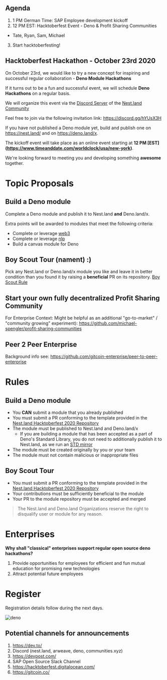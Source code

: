 

## Agenda
1. 1 PM German Time: SAP Employee development kickoff
2. 12 PM EST: Hacktoberfest Event - Deno & Profit Sharing Communities
  - Tate, Ryan, Sam, Michael
3. Start hacktoberfesting!


## Hacktoberfest Hackathon - October 23rd 2020
On October 23rd, we would like to try a new concept for inspiring and successful regular collaboration - **Deno Module Hackathons**

If it turns out to be a fun and successful event, we will schedule **Deno Hackathons** on a regular basis.

We will organize this event via the [Discord Server](https://discord.gg/hYUsX3H) of the [Nest.land Community](https://nest.land/)

Feel free to join via the following invitation link: https://discord.gg/hYUsX3H  

If you have not published a Deno module yet, build and publish one on https://nest.land/ and on https://deno.land/x.

The kickoff event will take place as an online event starting at **12 PM [EST] (https://www.timeanddate.com/worldclock/usa/new-york)**.  

We're looking forward to meeting you and developing something **awesome** together.


# Topic Proposals

## Build a Deno module
Complete a Deno module and publish it to Nest.land **and** Deno.land/x. 

Extra points will be awarded to modules that meet the following criteria:
- Complete or leverage [web3](https://nest.land/package/web3)
- Complete or leverage [nlp](https://nest.land/package/nlp)
- Build a canvas module for Deno

## Boy Scout Tour (nament) :)
Pick any Nest.land or Deno.land/x module you like and leave it in better condition than you found it by raising a **beneficial** PR on its repository.
[Boy Scout Rule](https://medium.com/@biratkirat/step-8-the-boy-scout-rule-robert-c-martin-uncle-bob-9ac839778385)

## Start your own fully decentralized Profit Sharing Community
For Enterprise Context: Might be helpful as an additional "go-to-market" / "community growing" experiment): https://github.com/michael-spengler/profit-sharing-communities

## Peer 2 Peer Enterprise
Background info see: https://github.com/gitcoin-enterprise/peer-to-peer-enterprise 


# Rules

## Build a Deno module
- You **CAN** submit a module that you already published
- You must submit a PR conforming to the template provided in the [Nest.land Hacktoberfest 2020 Repository](https://github.com/nestdotland/hacktoberfest-modules-2020)
- The module must be published to Nest.land and Deno.land/x
  - If you are building a module that has been accepted as a part of Deno's Standard Library, you do not need to additionally publish it to Nest.land, as we run an [STD mirror](https://nest.land/std)
- The module must be created originally by you or your team
- The module must not contain malicious or inappropriate files

## Boy Scout Tour
- You must submit a PR conforming to the template provided in the [Nest.land Hacktoberfest 2020 Repository](https://github.com/nestdotland/hacktoberfest-modules-2020)
- Your contributions must be sufficiently beneficial to the module
- Your PR to the module repository must be accepted and merged

> The Nest.land and Deno.land Organizations reserve the right to disqualify user or module for any reason.

# Enterprises
**Why shall "classical" enterprises support regular open source deno hackathons?**
1. Provide opportunities for employees for efficient and fun mutual education for promising new technologies
2. Attract potential future employees 


# Register
Registration details follow during the next days.  

![deno](https://user-images.githubusercontent.com/43786652/93740656-3a2aef00-fbeb-11ea-9980-a3e20fef5745.jpg)

## Potential channels for announcements
1. https://dev.to/
2. Discord (nest.land, arweave, deno, communities.xyz)
3. https://devpost.com/
4. SAP Open Source Slack Channel
5. https://hacktoberfest.digitalocean.com/
6. https://gitcoin.co/
